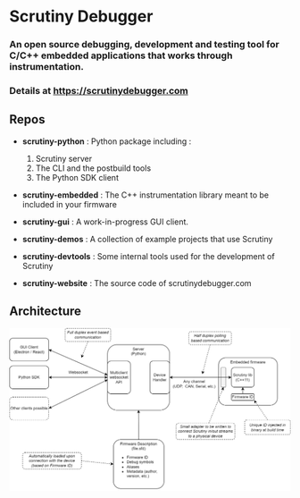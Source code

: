# Scrutiny Debugger

### An open source debugging, development and testing tool for C/C++ embedded applications that works through instrumentation.
### Details at https://scrutinydebugger.com

## Repos

- **scrutiny-python** : Python package including :
  1. Scrutiny server
  2. The CLI and the postbuild tools
  3. The Python SDK client

- **scrutiny-embedded** : The C++ instrumentation library meant to be included in your firmware
- **scrutiny-gui** : A work-in-progress GUI client.
- **scrutiny-demos** : A collection of example projects that use Scrutiny
- **scrutiny-devtools** : Some internal tools used for the development of Scrutiny
- **scrutiny-website** : The source code of scrutinydebugger.com 

## Architecture

<img src="/profile/assets/global_architecture.png" alt="Scrutiny architecture" width="800"/>

